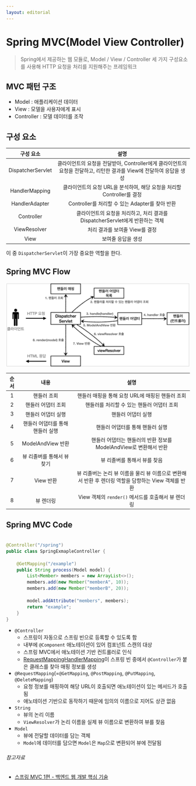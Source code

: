 ```yaml
---
layout: editorial
---
```


# Spring MVC(Model View Controller)

> Spring에서 제공하는 웹 모듈로, Model / View / Controller 세 가지 구성요소를 사용해 HTTP 요청을 처리를 지원해주는 프레임워크

## MVC 패턴 구조

- Model : 애플리케이션 데이터
- View : 모델을 사용자에게 표시
- Controller : 모델 데이터를 조작

## 구성 요소

|       구성 요소       |                                    설명                                    |
|:-----------------:|:------------------------------------------------------------------------:|
| DispatcherServlet | 클라이언트의 요청을 전달받아, Controller에게 클라이언트의 요청을 전달하고, 리턴한 결과를 View에 전달하여 응답을 생성 |
|  HandlerMapping   |              클라이언트의 요청 URL을 분석하여, 해당 요청을 처리할 Controller를 결정              |
|  HandlerAdapter   |                   Controller를 처리할 수 있는 Adapter를 찾아 반환                    |
|    Controller     |           클라이언트의 요청을 처리하고, 처리 결과를 DispatcherServlet에게 반환하는 객체            |
|   ViewResolver    |                           처리 결과를 보여줄 View를 결정                            |
|       View        |                                보여줄 응답을 생성                                |

이 중 `DispatcherServlet`이 가장 중요한 역할을 한다.

## Spring MVC Flow

![img.png](image/spring_mvc_flow.png)

| 순서  |         내용         |                              설명                              |
|:---:|:------------------:|:------------------------------------------------------------:|
|  1  |       핸들러 조회       |                핸들러 매핑을 통해 요청 URL에 매핑된 핸들러 조회                 |
|  2  |     핸들러 어댑터 조회     |                   핸들러를 처리할 수 있는 핸들러 어댑터 조회                   |
|  3  |     핸들러 어댑터 실행     |                          핸들러 어댑터 실행                          |
|  4  | 핸들러 어댑터를 통해 핸들러 실행 |                      핸들러 어댑터를 통해 핸들러 실행                      |
|  5  |  ModelAndView 반환   |          핸들러 어댑터는 핸들러의 반환 정보를 ModelAndView로 변환해서 반환          |
|  6  |  뷰 리졸버를 통해서 뷰 찾기   |                       뷰 리졸버를 통해서 뷰를 찾음                       |
|  7  |      View 반환       | 뷰 리졸버는 논리 뷰 이름을 물리 뷰 이름으로 변환해서 반환 후 렌더링 역할을 담항하는 View 객체를 반환 |
|  8  |       뷰 렌더링        |             View 객체의 `render()` 메서드를 호출해서 뷰 렌더링              |

## Spring MVC Code

```java

@Controller("/spring")
public class SpringExmapleController {

    @GetMapping("/example")
    public String process(Model model) {
        List<Member> members = new ArrayList<>();
        members.add(new Member("memberA", 10));
        members.add(new Member("memberB", 20));

        model.addAttribute("members", members);
        return "example";
    }
}
```

- `@Controller`
    - 스프링이 자동으로 스프링 빈으로 등록할 수 있도록 함
    - 내부에 `@Component` 애노테이션이 있어 컴포넌트 스캔의 대상
    - 스프링 MVC에서 애노테이션 기반 컨트롤러로 인식
    - [RequestMappingHandlerMapping](handler_mapping_adapter.md)이 스프링 빈 중에서 `@Controller`가 붙은 클래스를 찾아 매핑 정보를 생성
- `@RequestMapping`(=`@GetMapping`, `@PostMapping`, `@PutMapping`, `@DeleteMapping`)
    - 요청 정보를 매핑하여 해당 URL이 호출되면 애노테이션이 있는 메서드가 호출됨
    - 애노테이션 기반으로 동작하기 때문에 임의의 이름으로 지어도 상관 없음
- `String`
    - 뷰의 논리 이름
    - `ViewResolver`가 논리 이름을 실제 뷰 이름으로 변환하여 뷰를 찾음
- `Model`
    - 뷰에 전달할 데이터를 담는 객체
    - `Model`에 데이터를 담으면 `Model`은 `Map`으로 변환되어 뷰에 전달됨

###### 참고자료

- [스프링 MVC 1편 - 백엔드 웹 개발 핵심 기술](https://www.inflearn.com/course/스프링-mvc-1)